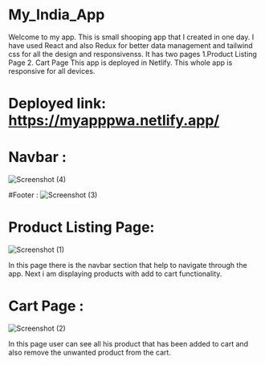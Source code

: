 # My_India_App

Welcome to my app. This is small shooping app that I created in one day. I have used React and also Redux for better data management and tailwind css for all the design and responsivenss.
It has two pages
1.Product Listing Page
2. Cart Page
This app is deployed in Netlify. This whole app is responsive for all devices.

# Deployed link: https://myapppwa.netlify.app/

# Navbar :
![Screenshot (4)](https://github.com/Sudip-C/My_India_App/assets/110247476/8d7013b0-0267-4bcd-8526-ef7afe1514eb)

#Footer :
![Screenshot (3)](https://github.com/Sudip-C/My_India_App/assets/110247476/d2adb0e0-9277-453f-a79e-c79087296fc1)


# Product Listing Page:
![Screenshot (1)](https://github.com/Sudip-C/My_India_App/assets/110247476/240bc411-0567-488e-a0d6-3aad832f8c1a)

In this page there is the navbar section that help to navigate through the app.
Next i am displaying products with add to cart functionality.

# Cart Page :
![Screenshot (2)](https://github.com/Sudip-C/My_India_App/assets/110247476/6e7c15d3-56c8-4c29-b331-a4fcb7caedc8)

In this page user can see all his product that has been added to cart and also remove the unwanted product from the cart.

